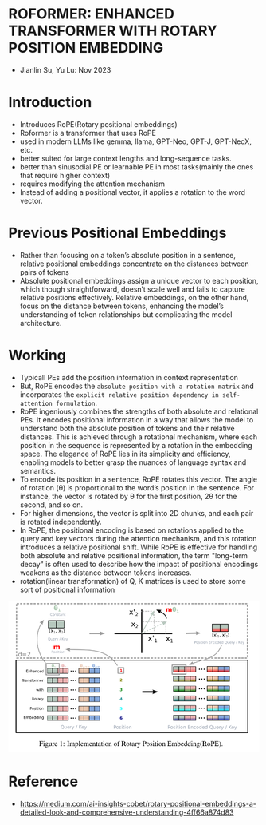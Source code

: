 # ROFORMER: ENHANCED TRANSFORMER WITH ROTARY POSITION EMBEDDING

- Jianlin Su, Yu Lu: Nov 2023

# Introduction
- Introduces RoPE(Rotary positional embeddings)
- Roformer is a transformer that uses RoPE 
- used in modern LLMs like gemma, llama, GPT-Neo, GPT-J, GPT-NeoX, etc.
- better suited for large context lengths and long-sequence tasks.
- better than sinusodial PE or learnable PE in most tasks(mainly the ones that require higher context)
- requires modifying the attention mechanism
- Instead of adding a positional vector, it applies a rotation to the word vector. 


# Previous Positional Embeddings

- Rather than focusing on a token’s absolute position in a sentence, relative positional embeddings concentrate on the distances between pairs of tokens
- Absolute positional embeddings assign a unique vector to each position, which though straightforward, doesn’t scale well and fails to capture relative positions effectively. Relative embeddings, on the other hand, focus on the distance between tokens, enhancing the model’s understanding of token relationships but complicating the model architecture. 


# Working
- Typicall PEs add the position information in context representation
- But, RoPE encodes the `absolute position with a rotation matrix` and incorporates the `explicit relative position dependency in self-attention formulation`.
- RoPE ingeniously combines the strengths of both absolute and relational PEs. It encodes positional information in a way that allows the model to understand both the absolute position of tokens and their relative distances. This is achieved through a rotational mechanism, where each position in the sequence is represented by a rotation in the embedding space. The elegance of RoPE lies in its simplicity and efficiency, enabling models to better grasp the nuances of language syntax and semantics.
-  To encode its position in a sentence, RoPE rotates this vector. The angle of rotation (θ) is proportional to the word’s position in the sentence. For instance, the vector is rotated by θ for the first position, 2θ for the second, and so on. 
-  For higher dimensions, the vector is split into 2D chunks, and each pair is rotated independently.
-  In RoPE, the positional encoding is based on rotations applied to the query and key vectors during the attention mechanism, and this rotation introduces a relative positional shift. While RoPE is effective for handling both absolute and relative positional information, the term "long-term decay" is often used to describe how the impact of positional encodings weakens as the distance between tokens increases.
- rotation(linear transformation) of Q, K matrices is used to store some sort of positional information

![alt text](image.png)

# Reference
- https://medium.com/ai-insights-cobet/rotary-positional-embeddings-a-detailed-look-and-comprehensive-understanding-4ff66a874d83